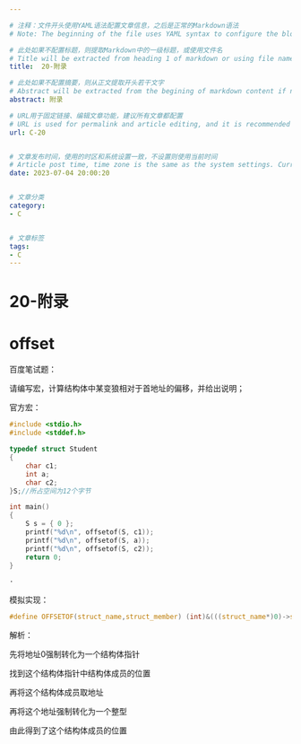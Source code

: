 ```yaml
---

# 注释：文件开头使用YAML语法配置文章信息，之后是正常的Markdown语法
# Note: The beginning of the file uses YAML syntax to configure the blog meta data, followed by the normal Markdown syntax.

# 此处如果不配置标题，则提取Markdown中的一级标题，或使用文件名
# Title will be extracted from heading 1 of markdown or using file name if not configured here.
title:  20-附录

# 此处如果不配置摘要，则从正文提取开头若干文字
# Abstract will be extracted from the begining of markdown content if not configured here.
abstract: 附录

# URL用于固定链接、编辑文章功能，建议所有文章都配置
# URL is used for permalink and article editing, and it is recommended to be configured.
url: C-20


# 文章发布时间，使用的时区和系统设置一致，不设置则使用当前时间
# Article post time, time zone is the same as the system settings. Current time will be used if not configured here.
date: 2023-07-04 20:00:20


# 文章分类
category:
- C


# 文章标签
tags:
- C
---
```


# 20-附录


# offset

百度笔试题：

请编写宏，计算结构体中某变狼相对于首地址的偏移，并给出说明；

官方宏：
```C
#include <stdio.h>
#include <stddef.h>

typedef struct Student
{
	char c1;
	int a;
	char c2;
}S;//所占空间为12个字节

int main()
{
	S s = { 0 };
	printf("%d\n", offsetof(S, c1));
	printf("%d\n", offsetof(S, a));
	printf("%d\n", offsetof(S, c2));
	return 0;
}

·

```
模拟实现：

```C
#define OFFSETOF(struct_name,struct_member) (int)&(((struct_name*)0)->struct_member)
```

解析：

先将地址0强制转化为一个结构体指针

找到这个结构体指针中结构体成员的位置

再将这个结构体成员取地址

再将这个地址强制转化为一个整型

由此得到了这个结构体成员的位置























